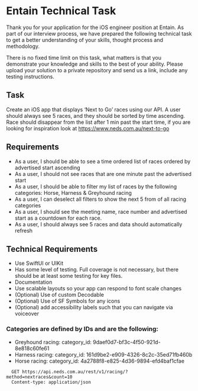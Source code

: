 # Entain Technical Task

Thank you for your application for the iOS engineer position at Entain. As part of our interview process, we have prepared the following technical task to get a better understanding of your skills, thought process and methodology.

There is no fixed time limit on this task, what matters is that you demonstrate your knowledge and skills to the best of your ability. Please upload your solution to a private repository and send us a link, include any testing instructions.

## Task

Create an iOS app that displays ‘Next to Go’ races using our API.
A user should always see 5 races, and they should be sorted by time ascending. Race should disappear from the list after 1 min past the start time, if you are looking for inspiration look at https://www.neds.com.au/next-to-go

## Requirements

- As a user, I should be able to see a time ordered list of races ordered by advertised start ascending
- As a user, I should not see races that are one minute past the advertised start
- As a user, I should be able to filter my list of races by the following categories: Horse, Harness & Greyhound racing
- As a user, I can deselect all filters to show the next 5 from of all racing categories
- As a user, I should see the meeting name, race number and advertised start as a countdown for each race.
- As a user, I should always see 5 races and data should automatically refresh

## Technical Requirements

- Use SwiftUI or UIKit
- Has some level of testing. Full coverage is not necessary, but there should be at least some testing for key files.
- Documentation
- Use scalable layouts so your app can respond to font scale changes
- (Optional) Use of custom Decodable
- (Optional) Use of SF Symbols for any icons
- (Optional) add accessibility labels such that you can navigate via voiceover

### Categories are defined by IDs and are the following:

- Greyhound racing: category_id: 9daef0d7-bf3c-4f50-921d-8e818c60fe61
- Harness racing: category_id: 161d9be2-e909-4326-8c2c-35ed71fb460b
- Horse racing: category_id: 4a2788f8-e825-4d36-9894-efd4baf1cfae

```
  GET https://api.neds.com.au/rest/v1/racing/?method=nextraces&count=10
  Content-type: application/json
```
